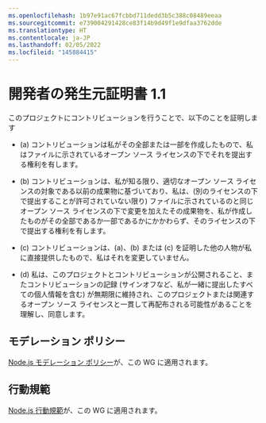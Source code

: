 ```yaml
---
ms.openlocfilehash: 1b97e91ac67fcbbd711dedd3b5c388c08489eeaa
ms.sourcegitcommit: e739004291428ce83f14b9d49f1e9dfaa3762dde
ms.translationtype: HT
ms.contentlocale: ja-JP
ms.lasthandoff: 02/05/2022
ms.locfileid: "145884415"
---
```

# <a name="developers-certificate-of-origin-11"></a>開発者の発生元証明書 1.1

このプロジェクトにコントリビューションを行うことで、以下のことを証明します

* (a) コントリビューションは私がその全部または一部を作成したもので、私はファイルに示されているオープン ソース ライセンスの下でそれを提出する権利を有します。

* (b) コントリビューションは、私が知る限り、適切なオープン ソース ライセンスの対象である以前の成果物に基づいており、私は、(別のライセンスの下で提出することが許可されていない限り) ファイルに示されているのと同じオープン ソース ライセンスの下で変更を加えたその成果物を、私が作成したものがその全部であるか一部であるかにかかわらず、そのライセンスの下で提出する権利を有します。

* (c) コントリビューションは、(a)、(b) または (c) を証明した他の人物が私に直接提供したもので、私はそれを変更していません。

* (d) 私は、このプロジェクトとコントリビューションが公開されること、またコントリビューションの記録 (サインオフなど、私が一緒に提出したすべての個人情報を含む) が無期限に維持され、このプロジェクトまたは関連するオープン ソース ライセンスと一貫して再配布される可能性があることを理解し、同意します。

## <a name="moderation-policy"></a>モデレーション ポリシー

[Node.js モデレーション ポリシー]が、この WG に適用されます。

## <a name="code-of-conduct"></a>行動規範

[Node.js 行動規範][]が、この WG に適用されます。

[Node.js 行動規範]:
https://github.com/nodejs/node/blob/master/CODE_OF_CONDUCT.md
[Node.js モデレーション ポリシー]:
https://github.com/nodejs/TSC/blob/master/Moderation-Policy.md
